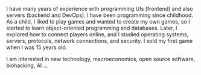 I have many years of experience with programming UIs (frontend) and also servers (backend and DevOps). I have been programming since childhood. As a child, I liked to play games and wanted to create my own games, so I started to learn object-oriented programming and databases. Later, I explored how to connect players online, and I studied operating systems, servers, protocols, network connections, and security. I sold my first game when I was 15 years old.

I am interested in new technology, macroeconomics, open source software, biohacking, AI ...
